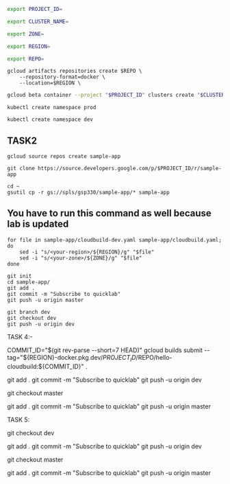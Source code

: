 


```bash
export PROJECT_ID=
```
```bash
export CLUSTER_NAME=
```
```bash
export ZONE=
```

```bash
export REGION=
```

```bash
export REPO=
```

```
gcloud artifacts repositories create $REPO \
    --repository-format=docker \
    --location=$REGION \
```
```bash
gcloud beta container --project "$PROJECT_ID" clusters create "$CLUSTER_NAME" --zone "$ZONE" --no-enable-basic-auth --cluster-version latest --release-channel "regular" --machine-type "e2-medium" --image-type "COS_CONTAINERD" --disk-type "pd-balanced" --disk-size "100" --metadata disable-legacy-endpoints=true  --logging=SYSTEM,WORKLOAD --monitoring=SYSTEM --enable-ip-alias --network "projects/$PROJECT_ID/global/networks/default" --subnetwork "projects/$PROJECT_ID/regions/$REGION/subnetworks/default" --no-enable-intra-node-visibility --default-max-pods-per-node "110" --enable-autoscaling --min-nodes "2" --max-nodes "6" --location-policy "BALANCED" --no-enable-master-authorized-networks --addons HorizontalPodAutoscaling,HttpLoadBalancing,GcePersistentDiskCsiDriver --enable-autoupgrade --enable-autorepair --max-surge-upgrade 1 --max-unavailable-upgrade 0 --enable-shielded-nodes --node-locations "$ZONE"
```
```
kubectl create namespace prod	
```
```
kubectl create namespace dev
```

## TASK2
```
gcloud source repos create sample-app
```
```
git clone https://source.developers.google.com/p/$PROJECT_ID/r/sample-app
```
```
cd ~
gsutil cp -r gs://spls/gsp330/sample-app/* sample-app
```

## You have to run this command as well because lab is updated 
```
for file in sample-app/cloudbuild-dev.yaml sample-app/cloudbuild.yaml; do
    sed -i "s/<your-region>/${REGION}/g" "$file"
    sed -i "s/<your-zone>/${ZONE}/g" "$file"
done
```


```
git init
cd sample-app/
git add .
git commit -m "Subscribe to quicklab" 
git push -u origin master
```

```
git branch dev
git checkout dev
git push -u origin dev
```

TASK 4:-

COMMIT_ID="$(git rev-parse --short=7 HEAD)"
gcloud builds submit --tag="${REGION}-docker.pkg.dev/${PROJECT_ID}/$REPO/hello-cloudbuild:${COMMIT_ID}" .



git add .
git commit -m "Subscribe to quicklab" 
git push -u origin dev



git checkout master


git add .
git commit -m "Subscribe to quicklab" 
git push -u origin master




TASK 5:

git checkout dev


git add .
git commit -m "Subscribe to quicklab" 
git push -u origin dev



git checkout master


git add .
git commit -m "Subscribe to quicklab" 
git push -u origin master













